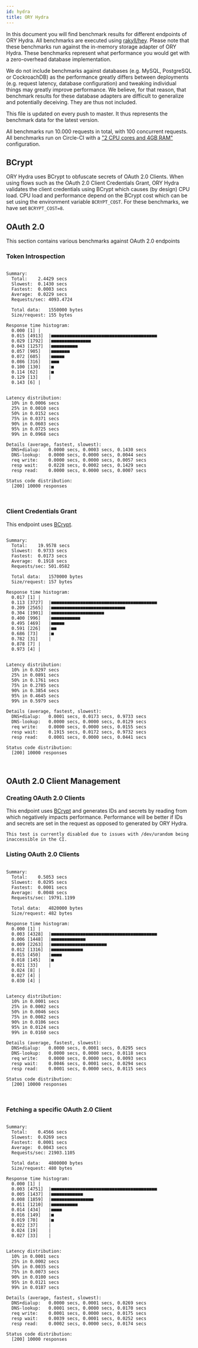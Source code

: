 ```yaml
---
id: hydra
title: ORY Hydra
---
```


In this document you will find benchmark results for different endpoints of ORY
Hydra. All benchmarks are executed using
[rakyll/hey](https://github.com/rakyll/hey). Please note that these benchmarks
run against the in-memory storage adapter of ORY Hydra. These benchmarks
represent what performance you would get with a zero-overhead database
implementation.

We do not include benchmarks against databases (e.g. MySQL, PostgreSQL or
CockroachDB) as the performance greatly differs between deployments (e.g.
request latency, database configuration) and tweaking individual things may
greatly improve performance. We believe, for that reason, that benchmark results
for these database adapters are difficult to generalize and potentially
deceiving. They are thus not included.

This file is updated on every push to master. It thus represents the benchmark
data for the latest version.

All benchmarks run 10.000 requests in total, with 100 concurrent requests. All
benchmarks run on Circle-CI with a
["2 CPU cores and 4GB RAM"](https://support.circleci.com/hc/en-us/articles/360000489307-Why-do-my-tests-take-longer-to-run-on-CircleCI-than-locally-)
configuration.

## BCrypt

ORY Hydra uses BCrypt to obfuscate secrets of OAuth 2.0 Clients. When using
flows such as the OAuth 2.0 Client Credentials Grant, ORY Hydra validates the
client credentials using BCrypt which causes (by design) CPU load. CPU load and
performance depend on the BCrypt cost which can be set using the environment
variable `BCRYPT_COST`. For these benchmarks, we have set `BCRYPT_COST=8`.

## OAuth 2.0

This section contains various benchmarks against OAuth 2.0 endpoints

### Token Introspection

```

Summary:
  Total:	2.4429 secs
  Slowest:	0.1430 secs
  Fastest:	0.0003 secs
  Average:	0.0229 secs
  Requests/sec:	4093.4724

  Total data:	1550000 bytes
  Size/request:	155 bytes

Response time histogram:
  0.000 [1]	|
  0.015 [4913]	|■■■■■■■■■■■■■■■■■■■■■■■■■■■■■■■■■■■■■■■■
  0.029 [1792]	|■■■■■■■■■■■■■■■
  0.043 [1257]	|■■■■■■■■■■
  0.057 [905]	|■■■■■■■
  0.072 [605]	|■■■■■
  0.086 [316]	|■■■
  0.100 [130]	|■
  0.114 [62]	|■
  0.129 [13]	|
  0.143 [6]	|


Latency distribution:
  10% in 0.0006 secs
  25% in 0.0010 secs
  50% in 0.0152 secs
  75% in 0.0371 secs
  90% in 0.0603 secs
  95% in 0.0725 secs
  99% in 0.0968 secs

Details (average, fastest, slowest):
  DNS+dialup:	0.0000 secs, 0.0003 secs, 0.1430 secs
  DNS-lookup:	0.0000 secs, 0.0000 secs, 0.0044 secs
  req write:	0.0000 secs, 0.0000 secs, 0.0057 secs
  resp wait:	0.0228 secs, 0.0002 secs, 0.1429 secs
  resp read:	0.0000 secs, 0.0000 secs, 0.0007 secs

Status code distribution:
  [200]	10000 responses



```

### Client Credentials Grant

This endpoint uses [BCrypt](#bcrypt).

```

Summary:
  Total:	19.9578 secs
  Slowest:	0.9733 secs
  Fastest:	0.0173 secs
  Average:	0.1918 secs
  Requests/sec:	501.0582

  Total data:	1570000 bytes
  Size/request:	157 bytes

Response time histogram:
  0.017 [1]	|
  0.113 [3727]	|■■■■■■■■■■■■■■■■■■■■■■■■■■■■■■■■■■■■■■■■
  0.209 [2565]	|■■■■■■■■■■■■■■■■■■■■■■■■■■■■
  0.304 [1901]	|■■■■■■■■■■■■■■■■■■■■
  0.400 [996]	|■■■■■■■■■■■
  0.495 [469]	|■■■■■
  0.591 [226]	|■■
  0.686 [73]	|■
  0.782 [31]	|
  0.878 [7]	|
  0.973 [4]	|


Latency distribution:
  10% in 0.0297 secs
  25% in 0.0891 secs
  50% in 0.1761 secs
  75% in 0.2785 secs
  90% in 0.3854 secs
  95% in 0.4645 secs
  99% in 0.5979 secs

Details (average, fastest, slowest):
  DNS+dialup:	0.0001 secs, 0.0173 secs, 0.9733 secs
  DNS-lookup:	0.0000 secs, 0.0000 secs, 0.0129 secs
  req write:	0.0000 secs, 0.0000 secs, 0.0155 secs
  resp wait:	0.1915 secs, 0.0172 secs, 0.9732 secs
  resp read:	0.0001 secs, 0.0000 secs, 0.0441 secs

Status code distribution:
  [200]	10000 responses



```

## OAuth 2.0 Client Management

### Creating OAuth 2.0 Clients

This endpoint uses [BCrypt](#bcrypt) and generates IDs and secrets by reading
from which negatively impacts performance. Performance will be better if IDs and
secrets are set in the request as opposed to generated by ORY Hydra.

```
This test is currently disabled due to issues with /dev/urandom being inaccessible in the CI.
```

### Listing OAuth 2.0 Clients

```

Summary:
  Total:	0.5053 secs
  Slowest:	0.0295 secs
  Fastest:	0.0001 secs
  Average:	0.0048 secs
  Requests/sec:	19791.1199

  Total data:	4820000 bytes
  Size/request:	482 bytes

Response time histogram:
  0.000 [1]	|
  0.003 [4328]	|■■■■■■■■■■■■■■■■■■■■■■■■■■■■■■■■■■■■■■■■
  0.006 [1448]	|■■■■■■■■■■■■■
  0.009 [2263]	|■■■■■■■■■■■■■■■■■■■■■
  0.012 [1316]	|■■■■■■■■■■■■
  0.015 [450]	|■■■■
  0.018 [145]	|■
  0.021 [33]	|
  0.024 [8]	|
  0.027 [4]	|
  0.030 [4]	|


Latency distribution:
  10% in 0.0001 secs
  25% in 0.0002 secs
  50% in 0.0046 secs
  75% in 0.0082 secs
  90% in 0.0106 secs
  95% in 0.0124 secs
  99% in 0.0160 secs

Details (average, fastest, slowest):
  DNS+dialup:	0.0000 secs, 0.0001 secs, 0.0295 secs
  DNS-lookup:	0.0000 secs, 0.0000 secs, 0.0118 secs
  req write:	0.0000 secs, 0.0000 secs, 0.0093 secs
  resp wait:	0.0046 secs, 0.0001 secs, 0.0294 secs
  resp read:	0.0001 secs, 0.0000 secs, 0.0115 secs

Status code distribution:
  [200]	10000 responses



```

### Fetching a specific OAuth 2.0 Client

```

Summary:
  Total:	0.4566 secs
  Slowest:	0.0269 secs
  Fastest:	0.0001 secs
  Average:	0.0043 secs
  Requests/sec:	21903.1105

  Total data:	4800000 bytes
  Size/request:	480 bytes

Response time histogram:
  0.000 [1]	|
  0.003 [4751]	|■■■■■■■■■■■■■■■■■■■■■■■■■■■■■■■■■■■■■■■■
  0.005 [1437]	|■■■■■■■■■■■■
  0.008 [1859]	|■■■■■■■■■■■■■■■■
  0.011 [1210]	|■■■■■■■■■■
  0.014 [434]	|■■■■
  0.016 [149]	|■
  0.019 [70]	|■
  0.022 [37]	|
  0.024 [19]	|
  0.027 [33]	|


Latency distribution:
  10% in 0.0001 secs
  25% in 0.0002 secs
  50% in 0.0035 secs
  75% in 0.0073 secs
  90% in 0.0100 secs
  95% in 0.0121 secs
  99% in 0.0187 secs

Details (average, fastest, slowest):
  DNS+dialup:	0.0000 secs, 0.0001 secs, 0.0269 secs
  DNS-lookup:	0.0001 secs, 0.0000 secs, 0.0170 secs
  req write:	0.0001 secs, 0.0000 secs, 0.0175 secs
  resp wait:	0.0039 secs, 0.0001 secs, 0.0252 secs
  resp read:	0.0002 secs, 0.0000 secs, 0.0174 secs

Status code distribution:
  [200]	10000 responses



```
